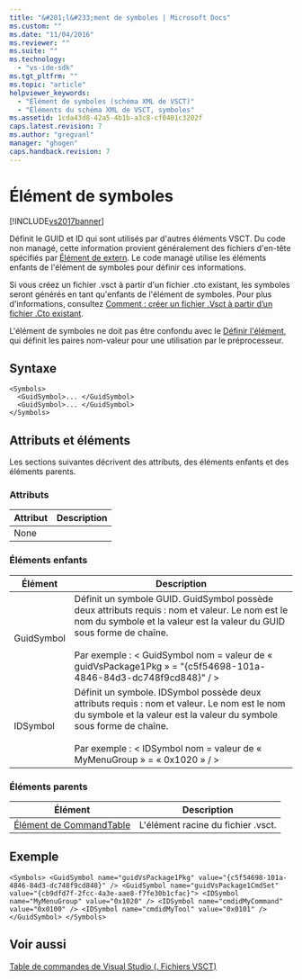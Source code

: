 ```yaml
---
title: "&#201;l&#233;ment de symboles | Microsoft Docs"
ms.custom: ""
ms.date: "11/04/2016"
ms.reviewer: ""
ms.suite: ""
ms.technology: 
  - "vs-ide-sdk"
ms.tgt_pltfrm: ""
ms.topic: "article"
helpviewer_keywords: 
  - "Élément de symboles (schéma XML de VSCT)"
  - "Éléments du schéma XML de VSCT, symboles"
ms.assetid: 1cda43d8-42a5-4b1b-a3c8-cf0401c3202f
caps.latest.revision: 7
ms.author: "gregvanl"
manager: "ghogen"
caps.handback.revision: 7
---
```

# &#201;l&#233;ment de symboles
[!INCLUDE[vs2017banner](../code-quality/includes/vs2017banner.md)]

Définit le GUID et ID qui sont utilisés par d'autres éléments VSCT. Du code non managé, cette information provient généralement des fichiers d'en\-tête spécifiés par [Élément de extern](../extensibility/extern-element.md). Le code managé utilise les éléments enfants de l'élément de symboles pour définir ces informations.  
  
 Si vous créez un fichier .vsct à partir d'un fichier .cto existant, les symboles seront générés en tant qu'enfants de l'élément de symboles. Pour plus d'informations, consultez [Comment : créer un fichier .Vsct à partir d’un fichier .Cto existant](../Topic/How%20to:%20Create%20a%20.Vsct%20File%20from%20an%20Existing%20.Cto%20File.md).  
  
 L'élément de symboles ne doit pas être confondu avec le [Définir l'élément](../extensibility/define-element.md), qui définit les paires nom\-valeur pour une utilisation par le préprocesseur.  
  
## Syntaxe  
  
```  
<Symbols>  
  <GuidSymbol>... </GuidSymbol>  
  <GuidSymbol>... </GuidSymbol>  
</Symbols>  
```  
  
## Attributs et éléments  
 Les sections suivantes décrivent des attributs, des éléments enfants et des éléments parents.  
  
### Attributs  
  
|Attribut|Description|  
|--------------|-----------------|  
|None||  
  
### Éléments enfants  
  
|Élément|Description|  
|-------------|-----------------|  
|GuidSymbol|Définit un symbole GUID. GuidSymbol possède deux attributs requis : nom et valeur. Le nom est le nom du symbole et la valeur est la valeur du GUID sous forme de chaîne.<br /><br /> Par exemple : \< GuidSymbol nom \= valeur de « guidVsPackage1Pkg » \= "{c5f54698\-101a\-4846\-84d3\-dc748f9cd848}" \/ \>|  
|IDSymbol|Définit un symbole. IDSymbol possède deux attributs requis : nom et valeur. Le nom est le nom du symbole et la valeur est la valeur du symbole sous forme de chaîne.<br /><br /> Par exemple : \< IDSymbol nom \= valeur de « MyMenuGroup » \= « 0x1020 » \/ \>|  
  
### Éléments parents  
  
|Élément|Description|  
|-------------|-----------------|  
|[Élément de CommandTable](../extensibility/commandtable-element.md)|L'élément racine du fichier .vsct.|  
  
## Exemple  
  
```  
<Symbols> <GuidSymbol name="guidVsPackage1Pkg" value="{c5f54698-101a-4846-84d3-dc748f9cd848}" /> <GuidSymbol name="guidVsPackage1CmdSet" value="{cb9dfd7f-2fcc-4a3e-aae8-f7fe30b1cfac}"> <IDSymbol name="MyMenuGroup" value="0x1020" /> <IDSymbol name="cmdidMyCommand" value="0x0100" /> <IDSymbol name="cmdidMyTool" value="0x0101" /> </GuidSymbol> </Symbols>  
```  
  
## Voir aussi  
 [Table de commandes de Visual Studio \(. Fichiers VSCT\)](../extensibility/internals/visual-studio-command-table-dot-vsct-files.md)